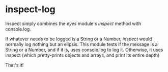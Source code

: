 # inspect-log

Inspect simply combines the *eyes* module's *inspect* method with console.log.

If whatever needs to be logged is a String or a Number, *inspect* would normally log nothing but an elipsis. This module tests if the message is a String or a Number, and if it is, uses console.log to log it. Otherwise, it uses inspect (which pretty-prints objects and arrays, and print its entire depth)

That's it!
